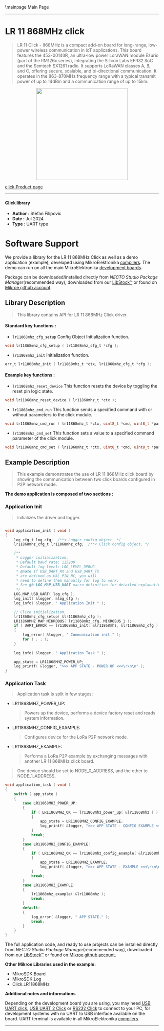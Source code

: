 \mainpage Main Page

---
# LR 11 868MHz click

> LR 11 Click - 868MHz is a compact add-on board for long-range, low-power wireless communication in IoT applications. This board features the 453-00140R, an ultra-low power LoraWAN module Ezurio (part of the RM126x series), integrating the Silicon Labs EFR32 SoC and the Semtech SX1261 radio. It supports LoRaWAN classes A, B, and C, offering secure, scalable, and bi-directional communication. It operates in the 863-870MHz frequency range with a typical transmit power of up to 14dBm and a communication range of up to 15km.

<p align="center">
  <img src="https://download.mikroe.com/images/click_for_ide/lr11868mhz_click.png" height=300px>
</p>

[click Product page](https://www.mikroe.com/lr-11-click-868mhz)

---


#### Click library

- **Author**        : Stefan Filipovic
- **Date**          : Jul 2024.
- **Type**          : UART type


# Software Support

We provide a library for the LR 11 868MHz Click
as well as a demo application (example), developed using MikroElektronika
[compilers](https://www.mikroe.com/necto-studio).
The demo can run on all the main MikroElektronika [development boards](https://www.mikroe.com/development-boards).

Package can be downloaded/installed directly from *NECTO Studio Package Manager*(recommended way), downloaded from our [LibStock&trade;](https://libstock.mikroe.com) or found on [Mikroe github account](https://github.com/MikroElektronika/mikrosdk_click_v2/tree/master/clicks).

## Library Description

> This library contains API for LR 11 868MHz Click driver.

#### Standard key functions :

- `lr11868mhz_cfg_setup` Config Object Initialization function.
```c
void lr11868mhz_cfg_setup ( lr11868mhz_cfg_t *cfg );
```

- `lr11868mhz_init` Initialization function.
```c
err_t lr11868mhz_init ( lr11868mhz_t *ctx, lr11868mhz_cfg_t *cfg );
```

#### Example key functions :

- `lr11868mhz_reset_device` This function resets the device by toggling the reset pin logic state.
```c
void lr11868mhz_reset_device ( lr11868mhz_t *ctx );
```

- `lr11868mhz_cmd_run` This function sends a specified command with or without parameters to the click module.
```c
void lr11868mhz_cmd_run ( lr11868mhz_t *ctx, uint8_t *cmd, uint8_t *param );
```

- `lr11868mhz_cmd_set` This function sets a value to a specified command parameter of the click module.
```c
void lr11868mhz_cmd_set ( lr11868mhz_t *ctx, uint8_t *cmd, uint8_t *param_id, uint8_t *value );
```

## Example Description

> This example demonstrates the use of LR 11 868MHz click board by showing the communication between two click boards configured in P2P network mode.

**The demo application is composed of two sections :**

### Application Init

> Initializes the driver and logger.

```c

void application_init ( void )
{
    log_cfg_t log_cfg;  /**< Logger config object. */
    lr11868mhz_cfg_t lr11868mhz_cfg;  /**< Click config object. */

    /** 
     * Logger initialization.
     * Default baud rate: 115200
     * Default log level: LOG_LEVEL_DEBUG
     * @note If USB_UART_RX and USB_UART_TX 
     * are defined as HAL_PIN_NC, you will 
     * need to define them manually for log to work. 
     * See @b LOG_MAP_USB_UART macro definition for detailed explanation.
     */
    LOG_MAP_USB_UART( log_cfg );
    log_init( &logger, &log_cfg );
    log_info( &logger, " Application Init " );

    // Click initialization.
    lr11868mhz_cfg_setup( &lr11868mhz_cfg );
    LR11868MHZ_MAP_MIKROBUS( lr11868mhz_cfg, MIKROBUS_1 );
    if ( UART_ERROR == lr11868mhz_init( &lr11868mhz, &lr11868mhz_cfg ) ) 
    {
        log_error( &logger, " Communication init." );
        for ( ; ; );
    }
    
    log_info( &logger, " Application Task " );

    app_state = LR11868MHZ_POWER_UP;
    log_printf( &logger, ">>> APP STATE - POWER UP <<<\r\n\n" );
}

```

### Application Task

> Application task is split in few stages:
 - LR11868MHZ_POWER_UP: 
   > Powers up the device, performs a device factory reset and reads system information.
 - LR11868MHZ_CONFIG_EXAMPLE: 
   > Configures device for the LoRa P2P network mode.
 - LR11868MHZ_EXAMPLE:
   > Performs a LoRa P2P example by exchanging messages with another LR 11 868MHz click board.
> One device should be set to NODE_0_ADDRESS, and the other to NODE_1_ADDRESS.

```c
void application_task ( void )
{
    switch ( app_state )
    {
        case LR11868MHZ_POWER_UP:
        {
            if ( LR11868MHZ_OK == lr11868mhz_power_up( &lr11868mhz ) )
            {
                app_state = LR11868MHZ_CONFIG_EXAMPLE;
                log_printf( &logger, ">>> APP STATE - CONFIG EXAMPLE <<<\r\n\n" );
            }
            break;
        }
        case LR11868MHZ_CONFIG_EXAMPLE:
        {
            if ( LR11868MHZ_OK == lr11868mhz_config_example( &lr11868mhz ) )
            {
                app_state = LR11868MHZ_EXAMPLE;
                log_printf( &logger, ">>> APP STATE - EXAMPLE <<<\r\n\n" );
            }
            break;
        }
        case LR11868MHZ_EXAMPLE:
        {
            lr11868mhz_example( &lr11868mhz );
            break;
        }
        default:
        {
            log_error( &logger, " APP STATE." );
            break;
        }
    }
}
```

The full application code, and ready to use projects can be installed directly from *NECTO Studio Package Manager*(recommended way), downloaded from our [LibStock&trade;](https://libstock.mikroe.com) or found on [Mikroe github account](https://github.com/MikroElektronika/mikrosdk_click_v2/tree/master/clicks).

**Other Mikroe Libraries used in the example:**

- MikroSDK.Board
- MikroSDK.Log
- Click.LR11868MHz

**Additional notes and informations**

Depending on the development board you are using, you may need
[USB UART click](https://www.mikroe.com/usb-uart-click),
[USB UART 2 Click](https://www.mikroe.com/usb-uart-2-click) or
[RS232 Click](https://www.mikroe.com/rs232-click) to connect to your PC, for
development systems with no UART to USB interface available on the board. UART
terminal is available in all MikroElektronika
[compilers](https://shop.mikroe.com/compilers).

---
